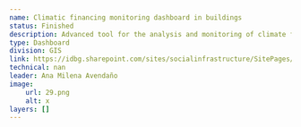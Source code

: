 ```yaml
---
name: Climatic financing monitoring dashboard in buildings
status: Finished
description: Advanced tool for the analysis and monitoring of climate financing in operations registered with infrastructure, with filters per year, country, division and sector.It provides a clear vision of the quantity and the percentage of operations that integrate climate financing (FC) from its preparation, detailing the allocation to mitigation and/or adaptation activities.It also allows to evaluate how the amounts approved with FC can be increased in the execution phase, maximizing the impact of green infrastructure.In addition, it offers a sector analysis and access to the detailed breakdown of each project, facilitating precise and strategic management of climate financing.The projects that have green certification are geolocalized.In the future, geolocation could be extended to all projects.
type: Dashboard
division: GIS
link: https://idbg.sharepoint.com/sites/socialinfrastructure/SitePages/Sostenibilidad-y-Edificios-Verdes.aspx
technical: nan
leader: Ana Milena Avendaño
image: 
    url: 29.png
    alt: x
layers: []
---
```

    